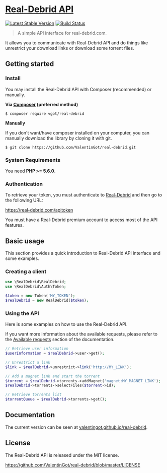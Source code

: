 # [Real-Debrid API](https://github.com/ValentinGot/real-debrid)

[![Latest Stable Version](https://poser.pugx.org/vgot/real-debrid/v/stable)](https://packagist.org/packages/vgot/real-debrid)
[![Build Status](https://travis-ci.org/ValentinGot/real-debrid.svg)](https://travis-ci.org/ValentinGot/real-debrid)

> A simple API interface for real-debrid.com.

It allows you to communicate with Real-Debrid API and do things like unrestrict your download links or download some torrent files.

## Getting started

### Install

You may install the Real-Debrid API with Composer (recommended) or manually.

**Via [Composer](https://getcomposer.org) (preferred method)**

```
$ composer require vgot/real-debrid
```

**Manually**

If you don't want/have composer installed on your computer, you can manually download the library by cloning it with git.

```
$ git clone https://github.com/ValentinGot/real-debrid.git
```

### System Requirements

You need **PHP >= 5.6.0**.

### Authentication

To retrieve your token, you must authenticate to [Real-Debrid](https://real-debrid.com/) and then go to the following URL:

https://real-debrid.com/apitoken

You must have a Real-Debrid premium account to access most of the API features.

## Basic usage

This section provides a quick introduction to Real-Debrid API interface and some examples.

### Creating a client

```php
use \RealDebrid\RealDebrid;
use \RealDebrid\Auth\Token;

$token = new Token('MY_TOKEN');
$realDebrid = new RealDebrid($token);
```

### Using the API

Here is some examples on how to use the Real-Debrid API.

If you want more information about the available requests, please refer to the [Available requests](https://valentingot.github.io/real-debrid/available_requests) section of the documentation.

```php
// Retrieve user information
$userInformation = $realDebrid->user->get();

// Unrestrict a link
$link = $realDebrid->unrestrict->link('http://MY_LINK');

// Add a magnet link and start the torrent
$torrent = $realDebrid->torrents->addMagnet('magnet:MY_MAGNET_LINK');
$realDebrid->torrents->selectFiles($torrent->id);

// Retrieve torrents list
$torrentQueue = $realDebrid->torrents->get();
```

## Documentation

The current version can be seen at [valentingot.github.io/real-debrid](https://valentingot.github.io/real-debrid).

## License

The Real-Debrid API is released under the MIT license.

https://github.com/ValentinGot/real-debrid/blob/master/LICENSE
